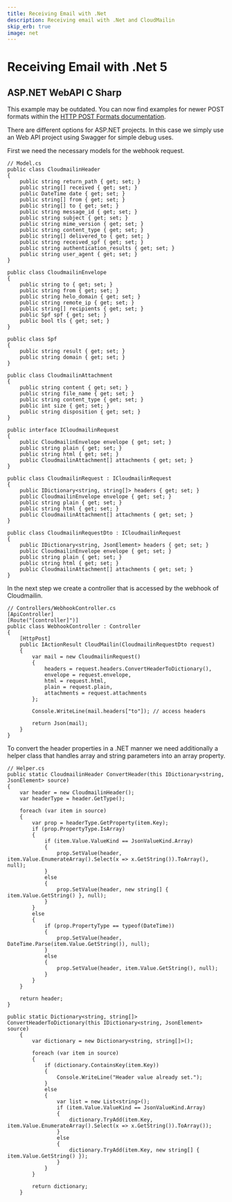 ```yaml
---
title: Receiving Email with .Net
description: Receiving email with .Net and CloudMailin
skip_erb: true
image: net
---
```


# Receiving Email with .Net 5

## ASP.NET WebAPI C Sharp

<div class="warning">This example may be outdated. You can now find examples for newer POST formats within the <a href="/http_post_formats/">HTTP POST Formats documentation</a>.</div>

There are different options for ASP.NET projects. In this case we simply use an Web API project using Swagger for simple debug uses.

First we need the necessary models for the webhook request.

    // Model.cs
    public class CloudmailinHeader
    {
        public string return_path { get; set; }
        public string[] received { get; set; }
        public DateTime date { get; set; }
        public string[] from { get; set; }
        public string[] to { get; set; }
        public string message_id { get; set; }
        public string subject { get; set; }
        public string mime_version { get; set; }
        public string content_type { get; set; }
        public string[] delivered_to { get; set; }
        public string received_spf { get; set; }
        public string authentication_results { get; set; }
        public string user_agent { get; set; }
    }

    public class CloudmailinEnvelope
    {
        public string to { get; set; }
        public string from { get; set; }
        public string helo_domain { get; set; }
        public string remote_ip { get; set; }
        public string[] recipients { get; set; }
        public Spf spf { get; set; }
        public bool tls { get; set; }
    }

    public class Spf
    {
        public string result { get; set; }
        public string domain { get; set; }
    }

    public class CloudmailinAttachment
    {
        public string content { get; set; }
        public string file_name { get; set; }
        public string content_type { get; set; }
        public int size { get; set; }
        public string disposition { get; set; }
    }

    public interface ICloudmailinRequest
    {
        public CloudmailinEnvelope envelope { get; set; }
        public string plain { get; set; }
        public string html { get; set; }
        public CloudmailinAttachment[] attachments { get; set; }
    }

    public class CloudmailinRequest : ICloudmailinRequest
    {
        public IDictionary<string, string[]> headers { get; set; }
        public CloudmailinEnvelope envelope { get; set; }
        public string plain { get; set; }
        public string html { get; set; }
        public CloudmailinAttachment[] attachments { get; set; }
    }

    public class CloudmailinRequestDto : ICloudmailinRequest
    {
        public IDictionary<string, JsonElement> headers { get; set; }
        public CloudmailinEnvelope envelope { get; set; }
        public string plain { get; set; }
        public string html { get; set; }
        public CloudmailinAttachment[] attachments { get; set; }
    }

In the next step we create a controller that is accessed by the webhook of Cloudmailin.


    // Controllers/WebhookController.cs
    [ApiController]
    [Route("[controller]")]
    public class WebhookController : Controller
    {
        [HttpPost]
        public IActionResult CloudMailin(CloudmailinRequestDto request)
        {
            var mail = new CloudmailinRequest()
            {
                headers = request.headers.ConvertHeaderToDictionary(),
                envelope = request.envelope,
                html = request.html,
                plain = request.plain,
                attachments = request.attachments
            };

            Console.WriteLine(mail.headers["to"]); // access headers

            return Json(mail);
        }
    }

To convert the header properties in a .NET manner we need additionally a helper class that handles array and string parameters into an array property.

    // Helper.cs
    public static CloudmailinHeader ConvertHeader(this IDictionary<string, JsonElement> source)
    {
        var header = new CloudmailinHeader();
        var headerType = header.GetType();

        foreach (var item in source)
        {
            var prop = headerType.GetProperty(item.Key);
            if (prop.PropertyType.IsArray)
            {
                if (item.Value.ValueKind == JsonValueKind.Array)
                {
                    prop.SetValue(header, item.Value.EnumerateArray().Select(x => x.GetString()).ToArray(), null);
                }
                else
                {
                    prop.SetValue(header, new string[] { item.Value.GetString() }, null);
                }
            }
            else
            {
                if (prop.PropertyType == typeof(DateTime))
                {
                    prop.SetValue(header, DateTime.Parse(item.Value.GetString()), null);
                }
                else
                {
                    prop.SetValue(header, item.Value.GetString(), null);
                }
            }
        }

        return header;
    }
    
    public static Dictionary<string, string[]> ConvertHeaderToDictionary(this IDictionary<string, JsonElement> source)
        {
            var dictionary = new Dictionary<string, string[]>();

            foreach (var item in source)
            {
                if (dictionary.ContainsKey(item.Key))
                {
                    Console.WriteLine("Header value already set.");
                }
                else
                {
                    var list = new List<string>();
                    if (item.Value.ValueKind == JsonValueKind.Array)
                    {
                        dictionary.TryAdd(item.Key, item.Value.EnumerateArray().Select(x => x.GetString()).ToArray());
                    }
                    else
                    {
                        dictionary.TryAdd(item.Key, new string[] { item.Value.GetString() });
                    }
                }
            }

            return dictionary;
        }
